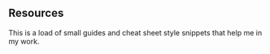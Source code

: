## Resources

This is a load of small guides and cheat sheet style snippets that help me in my work.
